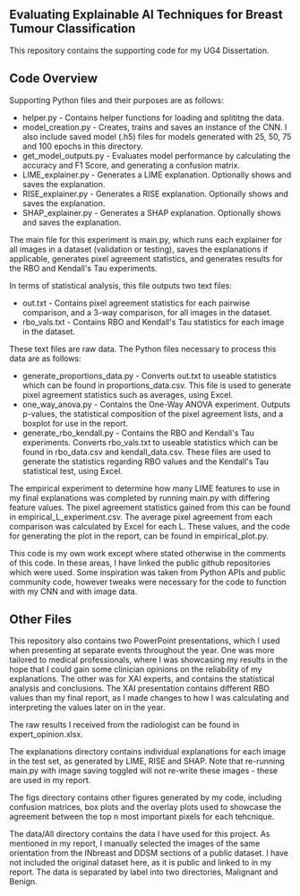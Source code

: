 Evaluating Explainable AI Techniques for Breast Tumour Classification
-
This repository contains the supporting code for my UG4 Dissertation. 

Code Overview
-
Supporting Python files and their purposes are as follows:

- helper.py - Contains helper functions for loading and splititng the data.
- model_creation.py - Creates, trains and saves an instance of the CNN. I also include saved model (.h5) files for models generated with 25, 50, 75 and 100 epochs in this directory.
- get_model_outputs.py - Evaluates model performance by calculating the accuracy and F1 Score, and generating a confusion matrix.
- LIME_explainer.py - Generates a LIME explanation. Optionally shows and saves the explanation.
- RISE_explainer.py - Generates a RISE explanation. Optionally shows and saves the explanation.
- SHAP_explainer.py - Generates a SHAP explanation. Optionally shows and saves the explanation.

The main file for this experiment is main.py, which runs each explainer for all images in a dataset (validation or testing), saves the explanations if applicable, generates pixel agreement statistics, and generates results for the RBO and Kendall's Tau experiments.

In terms of statistical analysis, this file outputs two text files:

- out.txt - Contains pixel agreement statistics for each pairwise comparison, and a 3-way comparison, for all images in the dataset.
- rbo_vals.txt - Contains RBO and Kendall's Tau statistics for each image in the dataset.

These text files are raw data. The Python files necessary to process this data are as follows:

- generate_proportions_data.py - Converts out.txt to useable statistics which can be found in proportions_data.csv. This file is used to generate pixel agreement statistics such as averages, using Excel.
- one_way_anova.py - Contains the One-Way ANOVA experiment. Outputs p-values, the statistical composition of the pixel agreement lists, and a boxplot for use in the report.
- generate_rbo_kendall.py - Contains the RBO and Kendall's Tau experiments. Converts rbo_vals.txt to useable statistics which can be found in rbo_data.csv and kendall_data.csv. These files are used to generate the statistics regarding RBO values and the Kendall's Tau statistical test, using Excel.

The empirical experiment to determine how many LIME features to use in my final explanations was completed by running main.py with differing feature values. The pixel agreement statistics gained from this can be found in empirical_L_experiment.csv. 
The average pixel agreement from each comparison was calculated by Excel for each L. These values, and the code for generating the plot in the report, can be found in empirical_plot.py.

This code is my own work except where stated otherwise in the comments of this code. In these areas, I have linked the public github repositories which were used.
Some inspiration was taken from Python APIs and public community code, however tweaks were necessary for the code to function with my CNN and with image data.

Other Files
-

This repository also contains two PowerPoint presentations, which I used when presenting at separate events throughout the year. One was more tailored to medical professionals, where I was showcasing my results in the hope that I could gain some clinician opinions on the reliability of my explanations. The other was for XAI experts, and contains the statistical analysis and conclusions. The XAI presentation contains different RBO values than my final report, as I made changes to how I was calculating and interpreting the values later on in the year.

The raw results I received from the radiologist can be found in expert_opinion.xlsx.

The explanations directory contains individual explanations for each image in the test set, as generated by LIME, RISE and SHAP. Note that re-running main.py with image saving toggled will not re-write these images - these are used in my report.

The figs directory contains other figures generated by my code, including confusion matrices, box plots and the overlay plots used to showcase the agreement between the top n most important pixels for each tehcnique.

The data/All directory contains the data I have used for this project. As mentioned in my report, I manually selected the images of the same orientation from the INbreast and DDSM sections of a public dataset. I have not included the original dataset here, as it is public and linked to in my report. The data is separated by label into two directories, Malignant and Benign.


